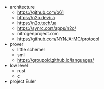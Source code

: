 
* architecture
  * https://github.com/o61
  * https://n2o.dev/ua
  * https://n2o.tech/ua
  * https://synrc.com/apps/n2o/
  * nitrogenproject.com
  * https://github.com/NYNJA-MC/protocol
* prover
  * little schemer
  * sml
  * https://groupoid.github.io/languages/
* low level
  * rust
  * c
* project Euler
